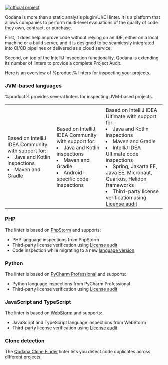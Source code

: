 [//]: # (title: Qodana linters)

[![official project](https://jb.gg/badges/official-flat-square.svg)](https://confluence.jetbrains.com/display/ALL/JetBrains+on+GitHub)

Qodana is more than a static analysis plugin/UI/CI linter. It is a platform that allows companies to perform multi-level evaluations of the quality of code they own, contract, or purchase.

First, it does help improve code without relying on an IDE, either on a local machine or a build server, and it is designed to be seamlessly integrated into CI/CD pipelines or delivered as a cloud service.

Second, on top of the IntelliJ Inspection functionality, Qodana is extending its number of linters to provide a complete Project Audit. 

Here is an overview of %product% linters for inspecting your projects.

### JVM-based languages

%product% provides several linters for inspecting JVM-based projects.

<table>
    <tr>
    <td><a href="qodana-jvm-community.md"/></td>
    <td><a href="qodana-jvm-android.md"/></td>
    <td><a href="qodana-jvm.md"/></td>
    </tr>
    <tr>
        <td>Based on IntelliJ IDEA Community with support for:
            <list>
            <li>Java and Kotlin inspections</li>
            <li>Maven and Gradle</li>
            </list>
        </td>
        <td>Based on IntelliJ IDEA Community with support for:
            <list>
            <li>Java and Kotlin inspections</li>
            <li>Maven and Gradle</li>
            <li>Android-specific code inspections</li>
            </list>
        </td>
        <td>Based on IntelliJ IDEA Ultimate with support for:
            <list>
            <li>Java and Kotlin inspections</li>
            <li>Maven and Gradle</li>
            <li>IntelliJ IDEA Ultimate code inspections</li>
            <li>Spring, Jakarta EE, Java EE, Micronaut, Quarkus, Helidon frameworks</li>
            <li>Third-party license verification using <a href="license-audit.xml">License audit</a></li>
            </list>
        </td>
    </tr>
</table>

### PHP

The [](qodana-php.md) linter is based on [PhpStorm](https://www.jetbrains.com/phpstorm) and supports:

* PHP language inspections from PhpStorm
* Third-party license verification using <a href="license-audit.xml">License audit</a>
* Code inspection while migrating to a new [language version](qodana-php-language-upgrade.xml)

### Python

The [](qodana-python.md) linter is based on [PyCharm Professional](https://www.jetbrains.com/pycharm) and supports:

* Python language inspections from PyCharm Professional
* Third-party license verification using <a href="license-audit.xml">License audit</a>

### JavaScript and TypeScript

The [](qodana-js.md) linter is based on [WebStorm](https://www.jetbrains.com/webstorm) and supports:

* JavaScript and TypeScript language inspections from WebStorm
* Third-party license verification using <a href="license-audit.xml">License audit</a>

### Clone detection

The [Qodana Clone Finder](about-clone-finder.md) linter lets you detect code duplicates across different projects.


